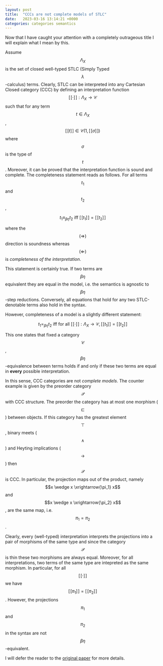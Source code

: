 ```yaml
---
layout: post
title:  "CCCs are not complete models of STLC" 
date:   2023-03-16 13:14:21 +0000
categories: categories semantics 
---
```


Now that I have caught your attention with a completely outrageous title I will
explain what I mean by this.  

Assume $$\Lambda_X$$ is the set of closed well-typed STLC (Simply Typed $$\lambda$$-calculus) terms.
Clearly, STLC can be interpreted into any Cartesian Closed category (CCC) by defining an interpretation function 
$$[\![\cdot]\!] : \Lambda_X \to \mathcal{C}$$ such that for any term $$t \in \Lambda_X$$ , $$[\![t]\!] \in \mathcal{C}(1, [\![\sigma]\!])$$ where $$\sigma$$ is the type of $$t$$. Moreover, it can be proved that the interpretation function is sound and complete.  The completeness statement reads as follows. For all terms $$t_1$$ and $$t_2$$,

$$t_1 \equiv_{\beta\eta} t_2 \text{ iff } [\![t_1]\!] = [\![t_2]\!] $$

where the $$(\Rightarrow)$$ direction is soundness whereas $$(\Leftarrow)$$ is *completeness of the interpretation*.

This statement is certainly true. If two terms are $$\beta\eta$$ equivalent they are equal in the model, i.e. the semantics is agnostic to $$\beta\eta$$-step reductions. Conversely, all equations that hold for any two STLC-denotable terms also hold in the syntax. 

However, completeness of a model is a slightly different statement:

$$t_1 =_{\beta\eta} t_2 \text{ iff for all } [\![ \cdot ]\!] : \Lambda_X \to \mathcal{C}, [\![t_1]\!] = [\![t_2]\!] $$

This one states that fixed a category $$\mathcal{C}$$, $$\beta\eta$$-equivalence between terms holds if and only if these two terms are equal in **every** possible interpretation. 

In this sense, CCC categories are not *complete models*. The counter example is given by the preorder category $$\mathcal{P}$$ with CCC structure. The preorder the category has at most one morphism ($$\sqsubset$$) between objects. If this category has the greatest element $$\top$$, binary meets ($$\wedge$$) and Heyting implications ($$\to$$) then $$\mathcal{P}$$ is CCC. 
In particular, the projection maps out of the product, namely $$x \wedge x \xrightarrow{\pi_1} x$$ and $$x \wedge x \xrightarrow{\pi_2} x$$, are the same map, i.e. $$\pi_1 = \pi_2$$. 

Clearly, every (well-typed) interpretation interprets the projections into a pair of morphisms of the same type and since the category $$\mathcal{P}$$ is thin these two morphisms are always equal. Moreover, for all interpretations, two terms of the same type are intepreted as the same morphism. In particular, for all $$[\![\cdot]\!]$$ we have $$[\![\pi_1]\!] = [\![\pi_2]\!]$$. However, the projections $$\pi_1$$ and $$\pi_2$$ in the syntax are not $$\beta\eta$$-equivalent. 

I will defer the reader to the [original paper](https://link.springer.com/chapter/10.1007/BFb0014068) for more details.

